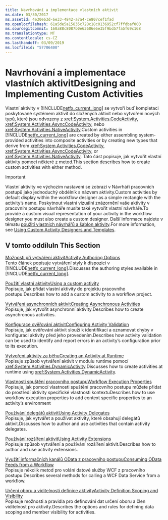 ```yaml
---
title: Navrhování a implementace vlastních aktivit
ms.date: 03/30/2017
ms.assetid: 4e30e63d-6e33-4842-a7a4-ce807cef1fad
ms.openlocfilehash: 61a5de5a15835c728c18c0136952cf7ffdbaf000
ms.sourcegitcommit: 160a88c8087b0e63606e6e35f9bd57fa5f69c168
ms.translationtype: MT
ms.contentlocale: cs-CZ
ms.lasthandoff: 03/09/2019
ms.locfileid: "57706400"
---
```

# <a name="designing-and-implementing-custom-activities"></a><span data-ttu-id="d94f0-102">Navrhování a implementace vlastních aktivit</span><span class="sxs-lookup"><span data-stu-id="d94f0-102">Designing and Implementing Custom Activities</span></span>
<span data-ttu-id="d94f0-103">Vlastní aktivity v [!INCLUDE[netfx_current_long](../../../includes/netfx-current-long-md.md)] se vytvoří buď kompletaci poskytované systémem aktivit do složených aktivit nebo vytvoření nových typů, které jsou odvozeny z <xref:System.Activities.CodeActivity>, <xref:System.Activities.AsyncCodeActivity>, nebo <xref:System.Activities.NativeActivity>.</span><span class="sxs-lookup"><span data-stu-id="d94f0-103">Custom activities in [!INCLUDE[netfx_current_long](../../../includes/netfx-current-long-md.md)] are created by either assembling system-provided activities into composite activities or by creating new types that derive from <xref:System.Activities.CodeActivity>, <xref:System.Activities.AsyncCodeActivity>, or <xref:System.Activities.NativeActivity>.</span></span> <span data-ttu-id="d94f0-104">Tato část popisuje, jak vytvořit vlastní aktivity pomocí některé z metod.</span><span class="sxs-lookup"><span data-stu-id="d94f0-104">This section describes how to create custom activities with either method.</span></span>  
  
> [!IMPORTANT]
>  <span data-ttu-id="d94f0-105">Vlastní aktivity ve výchozím nastavení se zobrazí v Návrháři pracovních postupů jako jednoduchý obdélník s názvem aktivity.</span><span class="sxs-lookup"><span data-stu-id="d94f0-105">Custom activities by default display within the workflow designer as a simple rectangle with the activity’s name.</span></span> <span data-ttu-id="d94f0-106">Poskytnout vlastní vizuální znázornění vaše aktivity v pracovním postupu návrháře musíte také vytvořit vlastní návrháře.</span><span class="sxs-lookup"><span data-stu-id="d94f0-106">To provide a custom visual representation of your activity in the workflow designer you must also create a custom designer.</span></span> <span data-ttu-id="d94f0-107">Další informace najdete v tématu [použití vlastních návrhářů a šablon aktivity](using-custom-activity-designers-and-templates.md).</span><span class="sxs-lookup"><span data-stu-id="d94f0-107">For more information, see [Using Custom Activity Designers and Templates](using-custom-activity-designers-and-templates.md).</span></span>  
  
## <a name="in-this-section"></a><span data-ttu-id="d94f0-108">V tomto oddílu</span><span class="sxs-lookup"><span data-stu-id="d94f0-108">In This Section</span></span>  
 [<span data-ttu-id="d94f0-109">Možnosti při vytváření aktivit</span><span class="sxs-lookup"><span data-stu-id="d94f0-109">Activity Authoring Options</span></span>](activity-authoring-options-in-wf.md)  
 <span data-ttu-id="d94f0-110">Tento článek popisuje vytváření styly k dispozici v [!INCLUDE[netfx_current_long](../../../includes/netfx-current-long-md.md)].</span><span class="sxs-lookup"><span data-stu-id="d94f0-110">Discusses the authoring styles available in [!INCLUDE[netfx_current_long](../../../includes/netfx-current-long-md.md)].</span></span>  
  
 [<span data-ttu-id="d94f0-111">Použití vlastní aktivity</span><span class="sxs-lookup"><span data-stu-id="d94f0-111">Using a custom activity</span></span>](using-a-custom-activity.md)  
 <span data-ttu-id="d94f0-112">Popisuje, jak přidat vlastní aktivity do projektu pracovního postupu.</span><span class="sxs-lookup"><span data-stu-id="d94f0-112">Describes how to add a custom activity to a workflow project.</span></span>  
  
  [<span data-ttu-id="d94f0-113">Vytváření asynchronních aktivit</span><span class="sxs-lookup"><span data-stu-id="d94f0-113">Creating Asynchronous Activities</span></span>](creating-asynchronous-activities-in-wf.md)  
 <span data-ttu-id="d94f0-114">Popisuje, jak vytvořit asynchronní aktivity.</span><span class="sxs-lookup"><span data-stu-id="d94f0-114">Describes how to create asynchronous activities.</span></span>  
  
 [<span data-ttu-id="d94f0-115">Konfigurace ověřování aktivit</span><span class="sxs-lookup"><span data-stu-id="d94f0-115">Configuring Activity Validation</span></span>](configuring-activity-validation.md)  
 <span data-ttu-id="d94f0-116">Popisuje, jak ověřování aktivit slouží k identifikaci a oznamovat chyby v konfiguraci aktivity před jeho provedením.</span><span class="sxs-lookup"><span data-stu-id="d94f0-116">Describes how activity validation can be used to identify and report errors in an activity’s configuration prior to its execution.</span></span>  
  
 [<span data-ttu-id="d94f0-117">Vytvoření aktivity za běhu</span><span class="sxs-lookup"><span data-stu-id="d94f0-117">Creating an Activity at Runtime</span></span>](creating-an-activity-at-runtime-with-dynamicactivity.md)  
 <span data-ttu-id="d94f0-118">Popisuje způsob vytváření aktivit v modulu runtime pomocí <xref:System.Activities.DynamicActivity>.</span><span class="sxs-lookup"><span data-stu-id="d94f0-118">Discusses how to create activities at runtime using <xref:System.Activities.DynamicActivity>.</span></span>  
  
 [<span data-ttu-id="d94f0-119">Vlastnosti spuštění pracovního postupu</span><span class="sxs-lookup"><span data-stu-id="d94f0-119">Workflow Execution Properties</span></span>](workflow-execution-properties.md)  
 <span data-ttu-id="d94f0-120">Popisuje, jak pomocí vlastnosti spuštění pracovního postupu můžete přidat do prostředí aktivity specifické vlastnosti kontextu</span><span class="sxs-lookup"><span data-stu-id="d94f0-120">Describes how to use workflow execution properties to add context specific properties to an activity’s environment</span></span>  
  
 [<span data-ttu-id="d94f0-121">Používání delegátů aktivit</span><span class="sxs-lookup"><span data-stu-id="d94f0-121">Using Activity Delegates</span></span>](using-activity-delegates.md)  
 <span data-ttu-id="d94f0-122">Popisuje, jak vytvářet a používat aktivity, které obsahují delegátů aktivit.</span><span class="sxs-lookup"><span data-stu-id="d94f0-122">Discusses how to author and use activities that contain activity delegates.</span></span>
  
 [<span data-ttu-id="d94f0-123">Používání rozšíření aktivit</span><span class="sxs-lookup"><span data-stu-id="d94f0-123">Using Activity Extensions</span></span>](using-activity-extensions.md)  
 <span data-ttu-id="d94f0-124">Popisuje způsob vytváření a používání rozšíření aktivit.</span><span class="sxs-lookup"><span data-stu-id="d94f0-124">Describes how to author and use activity extensions.</span></span>  
  
 [<span data-ttu-id="d94f0-125">Využití informačních kanálů OData z pracovního postupu</span><span class="sxs-lookup"><span data-stu-id="d94f0-125">Consuming OData Feeds from a Workflow</span></span>](consuming-odata-feeds-from-a-workflow.md)  
 <span data-ttu-id="d94f0-126">Popisuje několik metod pro volání datové služby WCF z pracovního postupu.</span><span class="sxs-lookup"><span data-stu-id="d94f0-126">Describes several methods for calling a WCF Data Service from a workflow.</span></span>  
  
 [<span data-ttu-id="d94f0-127">Určení oboru a viditelnosti definice aktivity</span><span class="sxs-lookup"><span data-stu-id="d94f0-127">Activity Definition Scoping and Visibility</span></span>](activity-definition-scoping-and-visibility.md)  
 <span data-ttu-id="d94f0-128">Popisuje možnosti a pravidla pro definování dat určení oboru a člen viditelnost pro aktivity.</span><span class="sxs-lookup"><span data-stu-id="d94f0-128">Describes the options and rules for defining data scoping and member visibility for activities.</span></span>

